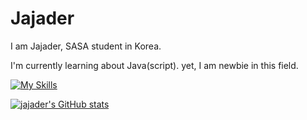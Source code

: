 # Jajader
I am Jajader, SASA student in Korea.

I'm currently learning about Java(script). yet, I am newbie in this field.

[![My Skills](https://skillicons.dev/icons?i=js,java,idea,webstorm,clion,discord,pr,ps&theme=light)](https://skillicons.dev)

[![jajader's GitHub stats](https://github-readme-stats.vercel.app/api?username=jajader)](https://github.com/anuraghazra/github-readme-stats)
<!--
**jajader/jajader** is a ✨ _special_ ✨ repository because its `README.md` (this file) appears on your GitHub profile.

Here are some ideas to get you started:

- 🔭 I’m currently working on ...
- 🌱 I’m currently learning ...
- 👯 I’m looking to collaborate on ...
- 🤔 I’m looking for help with ...
- 💬 Ask me about ...
- 📫 How to reach me: ...
- 😄 Pronouns: ...
- ⚡ Fun fact: ...
-->
